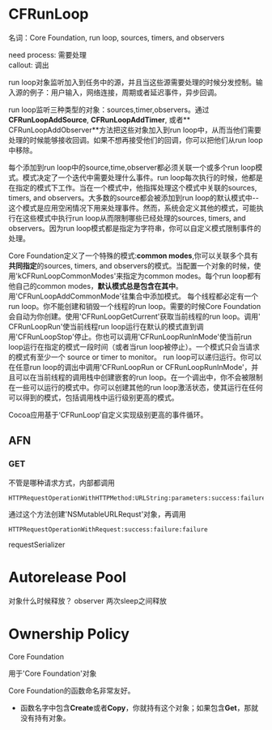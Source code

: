 # CFRunLoop

名词：Core Foundation, run loop, sources, timers, and observers

need process:	需要处理	
callout:		调出

run loop对象监听加入到任务中的源，并且当这些源需要处理的时候分发控制。输入源的例子：用户输入，网络连接，周期或者延迟事件，异步回调。
<!-- more -->	
run loop监听三种类型的对象：sources,timer,observers。通过**CFRunLoopAddSource**, **CFRunLoopAddTimer**, 或者** CFRunLoopAddObserver**方法把这些对象加入到run loop中，从而当他们需要处理的时候能够接收回调。如果不想再接受他们的回调，你可以把他们从run loop中移除。	

每个添加到run loop中的source,time,observer都必须关联一个或多个run loop模式。模式决定了一个迭代中需要处理什么事件。run loop每次执行的时候，他都是在指定的模式下工作。当在一个模式中，他指挥处理这个模式中关联的sources, timers, and observers。大多数的source都会被添加到run loop的默认模式中--这个模式是应用空闲情况下用来处理事件。然而，系统会定义其他的模式，可能执行在这些模式中执行run loop从而限制哪些已经处理的sources, timers, and observers。因为run loop模式都是指定为字符串，你可以自定义模式限制事件的处理。	

Core Foundation定义了一个特殊的模式:**common modes**,你可以关联多个具有**共同指定**的sources, timers, and observers的模式。当配置一个对象的时候，使用'kCFRunLoopCommonModes'来指定为common modes。每个run loop都有他自己的common modes，**默认模式总是包含在其中**。用'CFRunLoopAddCommonMode'往集合中添加模式。	
每个线程都必定有一个run loop。你不能创建和销毁一个线程的run loop。需要的时候Core Foundation会自动为你创建。使用'CFRunLoopGetCurrent'获取当前线程的run loop。调用' CFRunLoopRun'使当前线程run loop运行在默认的模式直到调用'CFRunLoopStop'停止。你也可以调用'CFRunLoopRunInMode'使当前run loop运行在指定的模式一段时间（或者当run loop被停止）。一个模式只会当请求的模式有至少一个 source or timer to monitor。	
run loop可以递归运行。你可以在任意run loop的调出中调用'CFRunLoopRun or CFRunLoopRunInMode'，并且可以在当前线程的调用栈中创建嵌套的run loop。在一个调出中，你不会被限制在一些可以运行的模式中。你可以创建其他的run loop激活状态，使其运行在任何可以得到的模式，包括调用栈中运行级别更高的模式。	

Cocoa应用基于‘CFRunLoop’自定义实现级别更高的事件循环。



## AFN
### GET
不管是哪种请求方式，内部都调用	

	HTTPRequestOperationWithHTTPMethod:URLString:parameters:success:failure:	

通过这个方法创建'NSMutableURLRequst'对象，再调用

	HTTPRequestOperationWithRequest:success:failure:failure
	
requestSerializer	



# Autorelease Pool
对象什么时候释放？
observer	两次sleep之间释放



# Ownership Policy
Core Foundation

用于'Core Foundation'对象		

Core Foundation的函数命名非常友好。	

*	函数名字中包含**Create**或者**Copy**，你就持有这个对象；如果包含**Get**，那就没有持有对象。